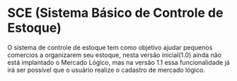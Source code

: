 # SCE (Sistema Básico de Controle de Estoque)
O sistema de controle de estoque tem como objetivo ajudar pequenos comercios a organizarem seu estoque, nesta versão inicial(1.0) ainda não está implantado o Mercado Lógico, mas na versão 1.1 essa funcionalidade já irá ser possível que o usuário realize o cadastro de mercado lógico.
